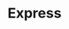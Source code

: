 ---
title: "Express"
url: /ciudad-autonoma-de-buenos-aires/express-sarmiento-3/
shop: supermercado
---